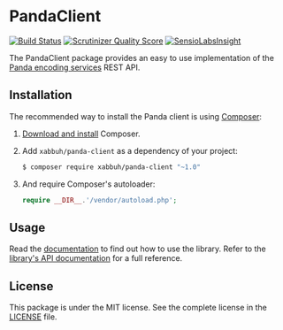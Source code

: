PandaClient
===========

[![Build Status](https://travis-ci.org/xabbuh/panda-client.png?branch=master)](https://travis-ci.org/xabbuh/panda-client)
[![Scrutinizer Quality Score](https://scrutinizer-ci.com/g/xabbuh/panda-client/badges/quality-score.png?s=e8204a1032cc74bef0c5e538c17b19d33f67e79c)](https://scrutinizer-ci.com/g/xabbuh/panda-client/)
[![SensioLabsInsight](https://insight.sensiolabs.com/projects/ddfd19e8-fe75-4b16-aeaf-1947cebaf0ce/mini.png)](https://insight.sensiolabs.com/projects/ddfd19e8-fe75-4b16-aeaf-1947cebaf0ce)

The PandaClient package provides an easy to use implementation of the
[Panda encoding services](https://www.pandastream.com/) REST API.

Installation
------------

The recommended way to install the Panda client is using
[Composer](http://getcomposer.org/):

1. [Download and install](http://getcomposer.org/doc/00-intro.md) Composer.

1. Add ``xabbuh/panda-client`` as a dependency of your project:

    ```bash
    $ composer require xabbuh/panda-client "~1.0"
    ```

1. And require Composer's autoloader:

   ``` php
   require __DIR__.'/vendor/autoload.php';
   ```

Usage
-----

Read the [documentation](doc/usage.md) to find out how to use the library. Refer
to the [library's API documentation](http://dev.xabbuh.de/docs/panda-client/) for
a full reference.

License
-------

This package is under the MIT license. See the complete license in the
[LICENSE](LICENSE) file.
